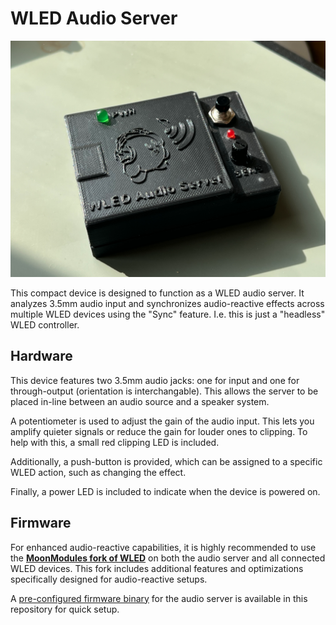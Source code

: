 # WLED Audio Server

![WLED Audio Server](showcase.png)

This compact device is designed to function as a WLED audio server. It analyzes 3.5mm audio input and synchronizes audio-reactive effects across multiple WLED devices using the "Sync" feature. I.e. this is just a "headless" WLED controller.

## Hardware

This device features two 3.5mm audio jacks: one for input and one for through-output (orientation is interchangable). This allows the server to be placed in-line between an audio source and a speaker system.

A potentiometer is used to adjust the gain of the audio input. This lets you amplify quieter signals or reduce the gain for louder ones to clipping. To help with this, a small red clipping LED is included.

Additionally, a push-button is provided, which can be assigned to a specific WLED action, such as changing the effect.

Finally, a power LED is included to indicate when the device is powered on.

## Firmware

For enhanced audio-reactive capabilities, it is highly recommended to use the **[MoonModules fork of WLED](https://mm.kno.wled.ge/)** on both the audio server and all connected WLED devices. This fork includes additional features and optimizations specifically designed for audio-reactive setups.

A [pre-configured firmware binary](WLED-MM_esp32_4MB_M_14.5.1-dev_preconfigured.bin) for the audio server is available in this repository for quick setup.
